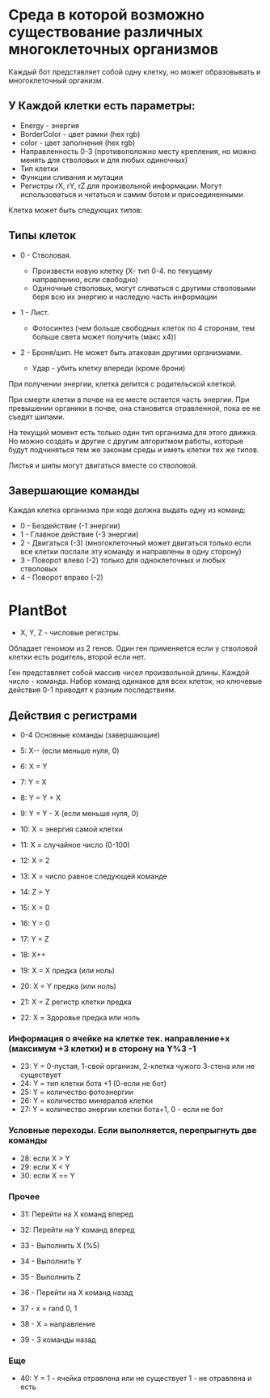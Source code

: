 # Cреда в которой возможно существование различных многоклеточных организмов 

Каждый бот представляет собой одну клетку, 
но может образовывать и многоклеточный организм.

## У Каждой клетки есть параметры:
* Energy - энергия
* BorderColor - цвет рамки (hex rgb)
* color - цвет заполнения (hex rgb)
* Направленность 0-3 (противоположно месту крепления, но можно менять для стволовых и для любых одиночных)
* Тип клетки
* Функции сливания и мутации
* Регистры rX, rY, rZ для произвольной информации. Могут использоваться и читаться и самим ботом и присоединенными 

Клетка может быть следующих типов:

## Типы клеток
* 0 - Стволовая.
  * Произвести новую клетку (X- тип 0-4. по текущему направлению, если свободно)
  * Одиночные стволовых, могут сливаться с другими стволовыми беря всю их энергию и наследую часть информации
  

* 1 - Лист.
  * Фотосинтез (чем больше свободных клеток по 4 сторонам, тем больше света может получить (макс x4))  

* 2 - Броня/шип. Не может быть атакован другими организмами.
  * Удар - убить клетку впереди (кроме брони)


При получении энергии, клетка делится с родительской клеткой.

При смерти клетки в почве на ее месте остается часть энергии.
При превышении органики в почве, она становится отравленной, пока ее не съедят шипами.


На текущий момент есть только один тип организма для этого движка. 
Но можно создать и другие с другим алгоритмом работы, которые будут подчиняться тем же законам среды и иметь клетки тех же типов.

Листья и шипы могут двигаться вместе со стволовой.


## Завершающие команды
Каждая клетка организма при ходе должна выдать одну из команд:

* 0 - Бездействие (-1 энергии)
* 1 - Главное действие (-3 энергии)
* 2 - Двигаться (-3) (многоклеточный может двигаться только если все клетки послали эту команду и направлены в одну сторону) 
* 3 - Поворот влево (-2) только для одноклеточных и любых стволовых 
* 4 - Поворот вправо (-2)


# PlantBot
* X, Y, Z - числовые регистры. 

Обладает геномом из 2 генов. Один ген применяется если у стволовой клетки есть родитель, второй если нет.





Ген представляет собой массив чисел произвольной длины. Каждой число - команда. 
Набор команд одинаков для всех клеток, но ключевые действия 0-1 приводят к разным последствиям.


## Действия с регистрами
* 0-4 Основные команды  (завершающие)


* 5: X-- (если меньше нуля, 0)
* 6: X = Y
* 7: Y = X
* 8: Y = Y + X
* 9: Y = Y - X (если меньше нуля, 0)
* 10: X = энергия самой клетки
* 11: X = случайное число (0-100)
* 12: X = 2 
* 13: X = число равное следующей команде
* 14: Z = Y
* 15: X = 0
* 16: Y = 0
* 17: Y = Z 
* 18: X++
* 19: X = X предка (или ноль)
* 20: X = Y предка (или ноль)
* 21: X = Z регистр клетки предка
* 22: X = Здоровье предка или ноль


### Информация о ячейке на клетке тек. направление+x (максимум +3 клетки) и в сторону на Y%3 -1 
* 23: Y = 0-пустая, 1-свой организм, 2-клетка чужого 3-стена или не существует
* 24: Y = тип клетки бота +1 (0-если не бот)
* 25: Y = количество фотоэнергии 
* 26: Y = количество минералов клетки
* 27: Y = количество энергии клетки бота+1, 0 - если не бот


### Условные переходы. Если выполняется, перепрыгнуть две команды
* 28: если X > Y
* 29: если X < Y
* 30: если X == Y

### Прочее
* 31: Перейти на X команд вперед
* 32: Перейти на Y команд вперед


* 33 - Выполнить X (%5)
* 34 - Выполнить Y
* 35 - Выполнить Z

* 36 - Перейти на X команд назад
* 37 - x = rand 0, 1
* 38 - X = направление
* 39 - 3 команды назад


### Еще
* 40: Y = 1 - ячейка отравлена или не существует  1 - не отравлена и есть





 
